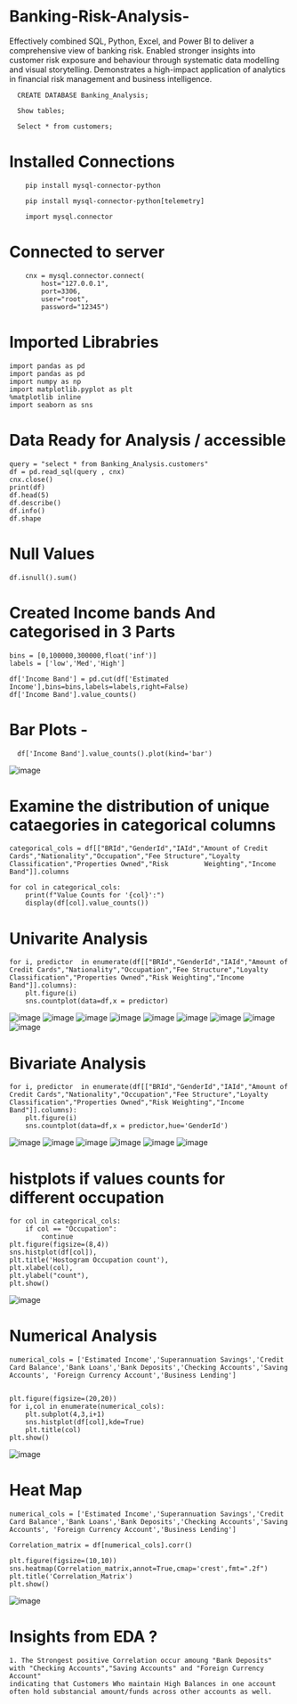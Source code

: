 # Banking-Risk-Analysis-
Effectively combined SQL, Python, Excel, and Power BI to deliver a comprehensive view of banking risk. Enabled stronger insights into customer risk exposure and behaviour  through systematic data modelling and visual storytelling. Demonstrates a high-impact application of analytics in financial risk management and business intelligence.
      
      CREATE DATABASE Banking_Analysis;
      
      Show tables;
      
      Select * from customers;

# Installed Connections  
    
        pip install mysql-connector-python  
    
        pip install mysql-connector-python[telemetry]
    
        import mysql.connector
    
    
# Connected to server
        cnx = mysql.connector.connect(
            host="127.0.0.1",
            port=3306,
            user="root",
            password="12345")

# Imported Librabries 

    import pandas as pd 
    import pandas as pd
    import numpy as np
    import matplotlib.pyplot as plt 
    %matplotlib inline 
    import seaborn as sns


# Data Ready for Analysis / accessible

    query = "select * from Banking_Analysis.customers"
    df = pd.read_sql(query , cnx)
    cnx.close()
    print(df)
    df.head(5)
    df.describe()
    df.info()
    df.shape

# Null Values 

    df.isnull().sum()

# Created Income bands And categorised in 3 Parts 

    bins = [0,100000,300000,float('inf')]
    labels = ['low','Med','High']
    
    df['Income Band'] = pd.cut(df['Estimated Income'],bins=bins,labels=labels,right=False)
    df['Income Band'].value_counts()

# Bar Plots -

      df['Income Band'].value_counts().plot(kind='bar')

  ![image](https://github.com/user-attachments/assets/d8c15c94-9289-49be-a81c-66500984365f)


#  Examine the distribution of unique cataegories in categorical columns
    
    categorical_cols = df[["BRId","GenderId","IAId","Amount of Credit Cards","Nationality","Occupation","Fee Structure","Loyalty Classification","Properties Owned","Risk         Weighting","Income Band"]].columns
    
    for col in categorical_cols:
        print(f"Value Counts for '{col}':")
        display(df[col].value_counts()) 

# Univarite Analysis

    for i, predictor  in enumerate(df[["BRId","GenderId","IAId","Amount of Credit Cards","Nationality","Occupation","Fee Structure","Loyalty Classification","Properties Owned","Risk Weighting","Income Band"]].columns):
        plt.figure(i)
        sns.countplot(data=df,x = predictor)

![image](https://github.com/user-attachments/assets/3d93f051-b73e-4777-b690-a97c8d4ed76d)
![image](https://github.com/user-attachments/assets/3ccc05b5-68e2-4f81-80fd-abf7d633b1ba)
![image](https://github.com/user-attachments/assets/41b640d9-4b36-440c-ad58-a865cf0038d9)
![image](https://github.com/user-attachments/assets/b2eee920-7318-4f18-bfa1-5bc1052621c3)
![image](https://github.com/user-attachments/assets/10556548-8534-48c8-9e60-cbd3589070df)
![image](https://github.com/user-attachments/assets/f46ee774-d5fc-47c1-a1aa-83d5bbb597c3)
![image](https://github.com/user-attachments/assets/80c38759-d29a-4fdc-8ec5-5699d85b3cfa)
![image](https://github.com/user-attachments/assets/8db9f960-8a27-49c1-96c9-ef2982031869)
![image](https://github.com/user-attachments/assets/1dd52a9a-cf57-4b00-ad8e-565fd01150fd)


# Bivariate Analysis 

    for i, predictor  in enumerate(df[["BRId","GenderId","IAId","Amount of Credit Cards","Nationality","Occupation","Fee Structure","Loyalty Classification","Properties Owned","Risk Weighting","Income Band"]].columns):
        plt.figure(i)
        sns.countplot(data=df,x = predictor,hue='GenderId')

![image](https://github.com/user-attachments/assets/4fa460ad-c842-4ea5-a906-c0f3a30ddaf6)
![image](https://github.com/user-attachments/assets/d1c56d0c-02a2-4a01-b597-68b61b4f9e9f)
![image](https://github.com/user-attachments/assets/57c26fde-ef5c-4316-84f0-50a41aa605ad)
![image](https://github.com/user-attachments/assets/bc9668e0-f754-4d15-910c-a8a43fe5e1bf)
![image](https://github.com/user-attachments/assets/002780a6-a9bd-422c-9dec-8a9bd7683049)
![image](https://github.com/user-attachments/assets/ad61cfe0-26c9-4555-a819-2cb1e8393457)

# histplots if values counts for different occupation 
    
    for col in categorical_cols:
        if col == "Occupation":
            continue
    plt.figure(figsize=(8,4))
    sns.histplot(df[col]),
    plt.title('Hostogram Occupation count'),
    plt.xlabel(col),
    plt.ylabel("count"),
    plt.show()

![image](https://github.com/user-attachments/assets/a0a7661b-f306-4aa3-9ff8-c61ee404b095)


# Numerical Analysis 
    
    numerical_cols = ['Estimated Income','Superannuation Savings','Credit Card Balance','Bank Loans','Bank Deposits','Checking Accounts','Saving Accounts',	'Foreign Currency Account','Business Lending']
    
    
    plt.figure(figsize=(20,20))
    for i,col in enumerate(numerical_cols):
        plt.subplot(4,3,i+1)
        sns.histplot(df[col],kde=True)
        plt.title(col)
    plt.show()

![image](https://github.com/user-attachments/assets/78ed98d8-3e0a-4412-bdff-19391b3d5933)


# Heat Map

    numerical_cols = ['Estimated Income','Superannuation Savings','Credit Card Balance','Bank Loans','Bank Deposits','Checking Accounts','Saving Accounts',	'Foreign Currency Account','Business Lending']
    
    Correlation_matrix = df[numerical_cols].corr()
    
    plt.figure(figsize=(10,10))
    sns.heatmap(Correlation_matrix,annot=True,cmap='crest',fmt=".2f")
    plt.title('Correlation_Matrix')
    plt.show()

![image](https://github.com/user-attachments/assets/fe5506dc-1ebe-40be-a624-fd13b54c4cc2)

# Insights from EDA ?
    1. The Strongest positive Correlation occur amoung "Bank Deposits" with "Checking Accounts","Saving Accounts" and "Foreign Currency Account" 
    indicating that Customers Who maintain High Balances in one account often hold substancial amount/funds across other accounts as well.











      





    
 
            

        
